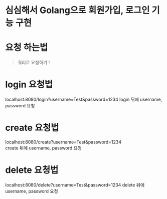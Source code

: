 # 심심해서 Golang으로 회원가입, 로그인 기능 구현

# 요청 하는법
> 쿼리로 요청하기 !

# login 요청법 
localhost:8080/login?username=Test&password=1234
login 뒤에 username, password 요청

# create 요청법
localhost:8080/create?username=Test&password=1234
<br>
create 뒤에 username, password 요청

# delete 요청법
localhost:8080/delete?username=Test&password=1234
delete 뒤에 username, password 요청
